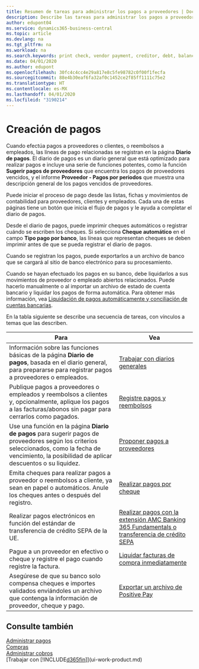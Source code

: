 ```yaml
---
title: Resumen de tareas para administrar los pagos a proveedores | Documentos de Microsoft
description: Describe las tareas para administrar los pagos a proveedores o acreedores, incluido el registro de líneas de pago y la obtención de un resumen del saldo vencido.
author: edupont04
ms.service: dynamics365-business-central
ms.topic: article
ms.devlang: na
ms.tgt_pltfrm: na
ms.workload: na
ms.search.keywords: print check, vendor payment, creditor, debt, balance due, AP
ms.date: 04/01/2020
ms.author: edupont
ms.openlocfilehash: 30fc4c4cc4e29a817e8c5fe98782c0f00f1fecfa
ms.sourcegitcommit: 88e4b30eaf6fa32af0c1452ce2f85ff1111c75e2
ms.translationtype: HT
ms.contentlocale: es-MX
ms.lasthandoff: 04/01/2020
ms.locfileid: "3190214"
---
```

# <a name="making-payments"></a>Creación de pagos

Cuando efectúa pagos a proveedores o clientes, o reembolsos a empleados, las líneas de pago relacionadas se registran en la página **Diario de pagos**. El diario de pagos es un diario general que está optimizado para realizar pagos e incluye una serie de funciones potentes, como la función **Sugerir pagos de proveedores** que encuentra los pagos de proveedores vencidos, y el informe **Proveedor - Pagos por periodos** que muestra una descripción general de los pagos vencidos de proveedores.  

Puede iniciar el proceso de pago desde las listas, fichas y movimientos de contabilidad para proveedores, clientes y empleados. Cada una de estas páginas tiene un botón que inicia el flujo de pagos y le ayuda a completar el diario de pagos.  

Desde el diario de pagos, puede imprimir cheques automáticos o registrar cuándo se escriben los cheques. Si selecciona **Cheque automático** en el campo **Tipo pago por banco**, las líneas que representan cheques se deben imprimir antes de que se pueda registrar el diario de pagos.

Cuando se registran los pagos, puede exportarlos a un archivo de banco que se cargará al sitio de banco electrónico para su procesamiento.

Cuando se hayan efectuado los pagos en su banco, debe liquidarlos a sus movimientos de proveedor o empleado abiertos relacionados. Puede hacerlo manualmente o al importar un archivo de estado de cuenta bancario y liquidar los pagos de forma automática. Para obtener más información, vea [Liquidación de pagos automáticamente y conciliación de cuentas bancarias](receivables-apply-payments-auto-reconcile-bank-accounts.md).

En la tabla siguiente se describe una secuencia de tareas, con vínculos a temas que las describen.

| Para | Vea |
| --- | --- |
|Información sobre las funciones básicas de la página **Diario de pagos**, basada en el diario general, para prepararse para registrar pagos a proveedores o empleados.|[Trabajar con diarios generales](ui-work-general-journals.md)|
|Publique pagos a proveedores o empleados y reembolsos a clientes y, opcionalmente, aplique los pagos a las facturas/abonos sin pagar para cerrarlos como pagados.|[Registre pagos y reembolsos](payables-how-post-payments-refunds.md)|
| Use una función en la página **Diario de pagos** para sugerir pagos de proveedores según los criterios seleccionados, como la fecha de vencimiento, la posibilidad de aplicar descuentos o su liquidez. |[Proponer pagos a proveedores](payables-how-suggest-vendor-payments.md) |
| Emita cheques para realizar pagos a proveedor o reembolsos a cliente, ya sean en papel o automáticos. Anule los cheques antes o después del registro. |[Realizar pagos por cheque](payables-how-work-checks.md) |
|Realizar pagos electrónicos en función del estándar de transferencia de crédito SEPA de la UE.|[Realizar pagos con la extensión AMC Banking 365 Fundamentals o transferencia de crédito SEPA](finance-make-payments-with-bank-data-conversion-service-or-sepa-credit-transfer.md)|
| Pague a un proveedor en efectivo o cheque y registre el pago cuando registre la factura. |[Liquidar facturas de compra inmediatamente](finance-how-to-settle-purchase-invoices-promptly.md) |
| Asegúrese de que su banco solo compensa cheques e importes validados enviándoles un archivo que contenga la información de proveedor, cheque y pago. |[Exportar un archivo de Positive Pay](finance-how-positive-pay.md) |

## <a name="see-also"></a>Consulte también
[Administrar pagos](payables-manage-payables.md)  
[Compras](purchasing-manage-purchasing.md)  
[Administrar cobros](receivables-manage-receivables.md)  
[Trabajar con [!INCLUDE[d365fin](includes/d365fin_md.md)]](ui-work-product.md)  

